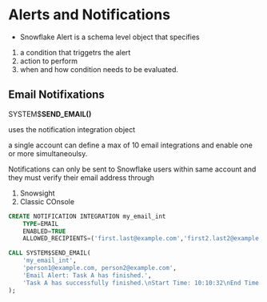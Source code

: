 # Alerts and Notifications
- Snowflake Alert
is a schema level object that specifies
1. a condition that triggetrs the alert
2. action to perform
3. when and how condition needs to be evaluated.



## Email Notifixations

SYSTEM$**SEND_EMAIL()**

uses the notification integration object

a single account can define a max of 10 email integrations and enable one or more simultaneoulsy.

Notifications can only be sent to Snowflake users within same account and they must verify their email address through 
1. Snowsight
2. Classic COnsole

```sql
CREATE NOTIFICATION INTEGRATION my_email_int
    TYPE=EMAIL
    ENABLED=TRUE
    ALLOWED_RECIPIENTS=('first.last@example.com','first2.last2@example.com');
```
```sql
CALL SYSTEM$SEND_EMAIL(
    'my_email_int',
    'person1@example.com, person2@example.com',
    'Email Alert: Task A has finished.',
    'Task A has successfully finished.\nStart Time: 10:10:32\nEnd Time: 12:15:45\nTotal Records Processed: 115678'
);
```
